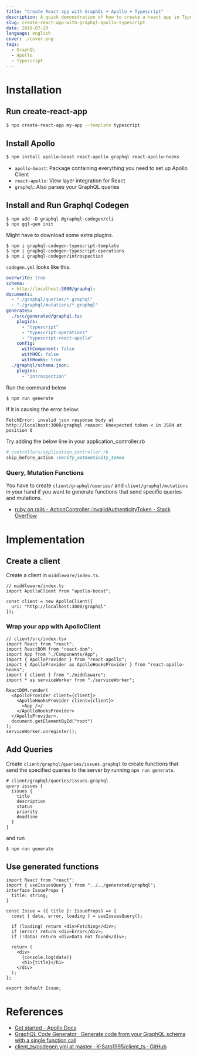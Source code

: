 ```yaml
---
title: "Create React app with GraphQL + Apollo + Typescript"
description: A quick demonstration of how to create a react app in Typescript with GraphQL + Apollo + Typescript + GraphQLCodeGen.
slug: create-react-app-with-graphql-apollo-typescript
date: 2019-07-20
language: english
cover: ./cover.png
tags: 
  - GraphQL
  - Apollo
  - Typescript
---
```

# Installation

## Run create-react-app

```bash
$ npx create-react-app my-app --template typescript
```

## Install Apollo

```bash
$ npm install apollo-boost react-apollo graphql react-apollo-hooks
```

- `apollo-boost`: Package containing everything you need to set up Apollo Client
- `react-apollo`: View layer integration for React
- `graphql`: Also parses your GraphQL queries

## Install and Run Graphql Codegen

```
$ npm add -D graphql @graphql-codegen/cli
$ npx gql-gen init
```

Might have to download some extra plugins.

```
$ npm i graphql-codegen-typescript-template
$ npm i graphql-codegen-typescript-operations
$ npm i graphql-codegen/introspection
```

`codegen.yml` looks like this.

```yml
overwrite: true
schema:
  - http://localhost:3000/graphql:
documents:
  - "./graphql/queries/*.graphql"
  - "./graphql/mutations/*.graphql"
generates:
  ./src/generated/graphql.ts:
    plugins:
      - "typescript"
      - "typescript-operations"
      - "typescript-react-apollo"
    config:
      withComponent: false
      withHOC: false
      withHooks: true
  ./graphql/schema.json:
    plugins:
      - "introspection"
```

Run the command below 

```bash
$ npm run generate
```

If it is causing the error below:

```
FetchError: invalid json response body at http://localhost:3000/graphql reason: Unexpected token < in JSON at position 0
```

Try adding the below line in your application_controller.rb

```ruby
# controllers/application_controller.rb
skip_before_action :verify_authenticity_token
```

### Query, Mutation Functions

You have to create `client/graphql/queries/` and `client/graphql/mutations` in your hand if you want to generate functions that send specific queries and mutations.

- [ruby on rails - ActionController::InvalidAuthenticityToken - Stack Overflow](https://stackoverflow.com/questions/3364492/actioncontrollerinvalidauthenticitytoken)


# Implementation

## Create a client

Create a client in `middleware/index.ts`.

```tsx
// middleware/index.ts
import ApolloClient from "apollo-boost";

const client = new ApolloClient({
  uri: "http://localhost:3000/graphql"
});
```

### Wrap your app with ApolloClient

```tsx
// client/src/index.tsx
import React from "react";
import ReactDOM from "react-dom";
import App from "./Components/App";
import { ApolloProvider } from "react-apollo";
import { ApolloProvider as ApolloHooksProvider } from "react-apollo-hooks";
import { client } from "./middleware";
import * as serviceWorker from "./serviceWorker";

ReactDOM.render(
  <ApolloProvider client={client}>
    <ApolloHooksProvider client={client}>
      <App />/
    </ApolloHooksProvider>
  </ApolloProvider>,
  document.getElementById("root")
);
serviceWorker.unregister();
```

## Add Queries

Create `client/graphql/queries/issues.graphql` to create functions that send the specified queries to the server by running `npm run generate`.

```
# client/graphql/queries/issues.graphql
query issues {
  issues {
    title
    description
    status
    priority
    deadline
  }
}
```

and run 

```
$ npm run generate
```

## Use generated functions

```tsx
import React from "react";
import { useIssuesQuery } from "../../generated/graphql";
interface IssueProps {
  title: string;
}

const Issue = ({ title }: IssueProps) => {
  const { data, error, loading } = useIssuesQuery();

  if (loading) return <div>Fetching</div>;
  if (error) return <div>Error</div>;
  if (!data) return <div>Data not found</div>;

  return (
    <div>
      {console.log(data)}
      <h1>{title}</h1>
    </div>
  );
};

export default Issue;
```

# References
- [Get started - Apollo Docs](https://www.apollographql.com/docs/react/essentials/get-started/)
- [GraphQL Code Generator · Generate code from your GraphQL schema with a single function call](https://graphql-code-generator.com/)
- [client_ts/codegen.yml at master · K-Sato1995/client_ts · GitHub](https://github.com/K-Sato1995/client_ts/blob/master/codegen.yml)

